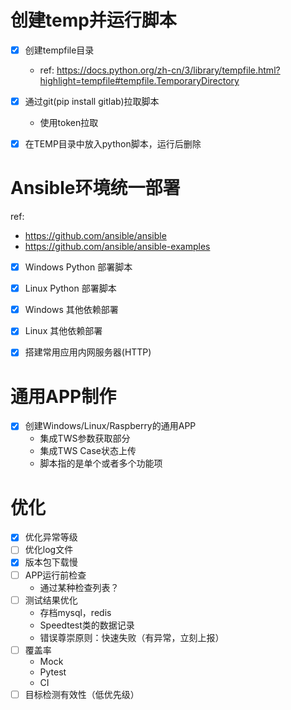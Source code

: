 # 创建temp并运行脚本

- [x] 创建tempfile目录
    - ref: https://docs.python.org/zh-cn/3/library/tempfile.html?highlight=tempfile#tempfile.TemporaryDirectory

- [x] 通过git(pip install gitlab)拉取脚本
    - 使用token拉取

- [x] 在TEMP目录中放入python脚本，运行后删除


# Ansible环境统一部署
ref:
- https://github.com/ansible/ansible
- https://github.com/ansible/ansible-examples

- [x] Windows Python 部署脚本

- [x] Linux Python 部署脚本

- [x] Windows 其他依赖部署

- [x] Linux 其他依赖部署

- [x] 搭建常用应用内网服务器(HTTP)

# 通用APP制作

- [x] 创建Windows/Linux/Raspberry的通用APP
    - 集成TWS参数获取部分
    - 集成TWS Case状态上传
    - 脚本指的是单个或者多个功能项

# 优化
- [x] 优化异常等级
- [ ] 优化log文件
- [x] 版本包下载慢
- [ ] APP运行前检查
    - 通过某种检查列表？
- [ ] 测试结果优化
    - 存档mysql，redis
	- Speedtest类的数据记录
	- 错误尊崇原则：快速失败（有异常，立刻上报）
- [ ] 覆盖率
	- Mock
    - Pytest
    - CI
- [ ] 目标检测有效性（低优先级）
